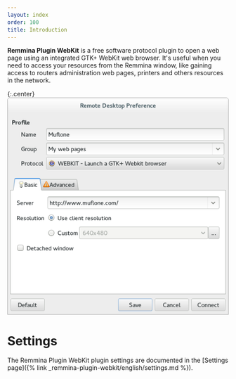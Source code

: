 ```yaml
---
layout: index
order: 100
title: Introduction
---
```

**Remmina Plugin WebKit** is a free software protocol plugin to open a web page
using an integrated GTK+ WebKit web browser. It's useful when you need to access
your resources from the Remmina window, like gaining access to routers
administration web pages, printers and others resources in the network.

{:.center}
![General Settings](/resources/remmina-plugin-webkit/archive/latest/english/general.png)

# Settings

The Remmina Plugin WebKit plugin settings are documented in the
[Settings page]({% link _remmina-plugin-webkit/english/settings.md %}).
